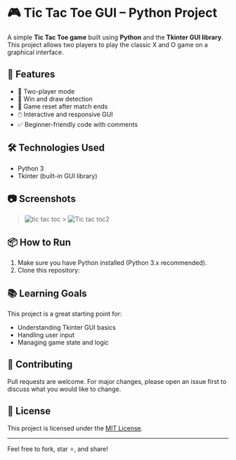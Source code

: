 # 🎮 Tic Tac Toe GUI – Python Project

A simple **Tic Tac Toe game** built using **Python** and the **Tkinter GUI library**. This project allows two players to play the classic X and O game on a graphical interface.

## 🚀 Features

- 🧠 Two-player mode
- 🎯 Win and draw detection
- 🔁 Game reset after match ends
- 🖱️ Interactive and responsive GUI
- ✅ Beginner-friendly code with comments

## 🛠️ Technologies Used

- Python 3
- Tkinter (built-in GUI library)

## 📷 Screenshots

> ![tic tac toc](https://github.com/user-attachments/assets/39b7eef6-d597-401b-a7f7-732c1ba62f9a) > ![Tic tac toc2](https://github.com/user-attachments/assets/1b34bdd2-e037-4fe1-a2ab-6a953faed7c8)


## 📦 How to Run

1. Make sure you have Python installed (Python 3.x recommended).
2. Clone this repository:

## 📚 Learning Goals

This project is a great starting point for:
- Understanding Tkinter GUI basics
- Handling user input
- Managing game state and logic

## 🤝 Contributing

Pull requests are welcome. For major changes, please open an issue first to discuss what you would like to change.

## 📄 License

This project is licensed under the [MIT License](LICENSE).

---

Feel free to fork, star ⭐, and share!
